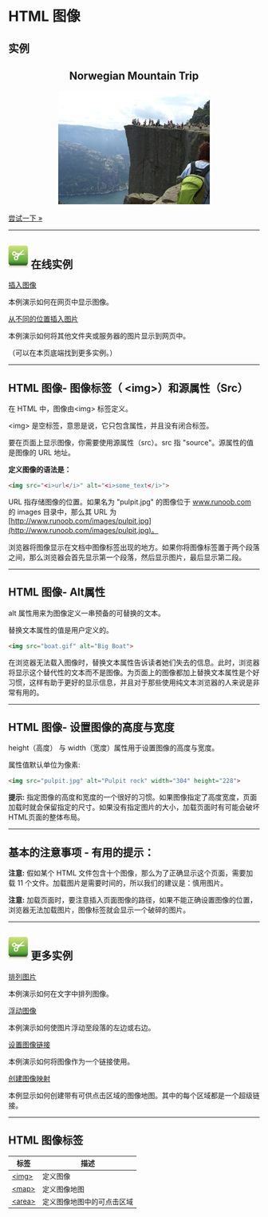 # HTML 图像

## 实例

<div style="text-align:center">
<h2>Norwegian Mountain Trip</h2>
<img border="0" src="/images/pulpit.jpg" alt="Pulpit Rock"></div>

[尝试一下 »](http://www.runoob.com/try/try.php?filename=tryhtml_pulpitimage)

--------

## ![Examples](images/tryitimg.gif) 在线实例

[插入图像](http://www.runoob.com/try/try.php?filename=tryhtml_images)

 本例演示如何在网页中显示图像。

[从不同的位置插入图片](http://www.runoob.com/try/try.php?filename=tryhtml_images2)

 本例演示如何将其他文件夹或服务器的图片显示到网页中。

（可以在本页底端找到更多实例。）

--------

## HTML 图像- 图像标签（ &lt;img&gt;）和源属性（Src）

在 HTML 中，图像由&lt;img&gt; 标签定义。

&lt;img&gt; 是空标签，意思是说，它只包含属性，并且没有闭合标签。

要在页面上显示图像，你需要使用源属性（src）。src 指 "source"。源属性的值是图像的 URL 地址。

**定义图像的语法是：**

```HTML
<img src="<i>url</i>" alt="<i>some_text</i>">
```

URL 指存储图像的位置。如果名为 "pulpit.jpg" 的图像位于 www.runoob.com 的 images 目录中，那么其 URL 为 [http://www.runoob.com/images/pulpit.jpg](http://www.runoob.com/images/pulpit.jpg)。

浏览器将图像显示在文档中图像标签出现的地方。如果你将图像标签置于两个段落之间，那么浏览器会首先显示第一个段落，然后显示图片，最后显示第二段。

--------

## HTML 图像- Alt属性

alt 属性用来为图像定义一串预备的可替换的文本。

替换文本属性的值是用户定义的。

```HTML
<img src="boat.gif" alt="Big Boat">
```

在浏览器无法载入图像时，替换文本属性告诉读者她们失去的信息。此时，浏览器将显示这个替代性的文本而不是图像。为页面上的图像都加上替换文本属性是个好习惯，这样有助于更好的显示信息，并且对于那些使用纯文本浏览器的人来说是非常有用的。

--------

## HTML 图像- 设置图像的高度与宽度

height（高度） 与 width（宽度）属性用于设置图像的高度与宽度。

属性值默认单位为像素:

```HTML
<img src="pulpit.jpg" alt="Pulpit rock" width="304" height="228">
```

**提示:**  指定图像的高度和宽度的一个很好的习惯。如果图像指定了高度宽度，页面加载时就会保留指定的尺寸。如果没有指定图片的大小，加载页面时有可能会破坏HTML页面的整体布局。

--------

## 基本的注意事项 - 有用的提示：

**注意:**  假如某个 HTML 文件包含十个图像，那么为了正确显示这个页面，需要加载 11 个文件。加载图片是需要时间的，所以我们的建议是：慎用图片。

**注意:**  加载页面时，要注意插入页面图像的路径，如果不能正确设置图像的位置，浏览器无法加载图片，图像标签就会显示一个破碎的图片。

--------

## ![Examples](images/tryitimg.gif) 更多实例

[排列图片](http://www.runoob.com/try/try.php?filename=tryhtml_image_align)

 本例演示如何在文字中排列图像。

[浮动图像](http://www.runoob.com/try/try.php?filename=tryhtml_image_float)

 本例演示如何使图片浮动至段落的左边或右边。

[设置图像链接](http://www.runoob.com/try/try.php?filename=tryhtml_imglink)

 本例演示如何将图像作为一个链接使用。

[创建图像映射](http://www.runoob.com/try/try.php?filename=tryhtml_areamap)

 本例显示如何创建带有可供点击区域的图像地图。其中的每个区域都是一个超级链接。

--------

## HTML 图像标签

| 标签 | 描述 |
| ---- | ---- |
| [&lt;img&gt;](http://www.runoob.com/tags/tag-img.html) | 定义图像 |
| [&lt;map&gt;](http://www.runoob.com/tags/tag-map.html) | 定义图像地图 |
| [&lt;area&gt;](http://www.runoob.com/tags/tag-area.html) | 定义图像地图中的可点击区域 |
